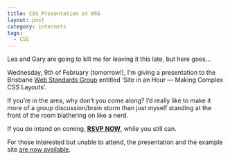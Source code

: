 ```yaml
---
title: CSS Presentation at WSG
layout: post
category: internets
tags:
  - CSS
---
```

Lea and Gary are going to kill me for leaving it this late, but here goes…

Wednesday, 9th of February (tomorrow!), I’m giving a presentation to the Brisbane [Web Standards Group][1] entitled ‘Site in an Hour — Making Complex CSS Layouts’.

If you’re in the area, why don’t you come along? I’d really like to make it more of a group discussion/brain storm than just myself standing at the front of the room blathering on like a nerd.

If you do intend on coming, **[RSVP NOW][2]**, while you still can.

For those interested but unable to attend, the presentation and the example site [are now available][3].

 [1]: http://webstandardsgroup.org
 [2]: http://webstandardsgroup.org/go/event27.cfm
 [3]: /speak/site-in-an-hour/
